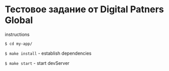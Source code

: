 # Тестовое задание от Digital Patners Global

instructions

```$ cd my-app/```

```$ make install``` - establish dependencies

```$ make start``` - start devServer
